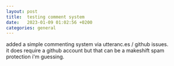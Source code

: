 ```yaml
---
layout: post
title:  testing comment system
date:   2023-01-09 01:02:56 +0200
categories: general
---
```


added a simple commenting system via utteranc.es / github issues.   
it does require a github account but that can be a makeshift spam protection i'm guessing. 